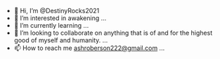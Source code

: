 - 👋 Hi, I’m @DestinyRocks2021
- 👀 I’m interested in awakening ...
- 🌱 I’m currently learning  ...
- 💞️ I’m looking to collaborate on anything that is of and for the highest good of myself and humanity. ...
- 📫 How to reach me ashroberson222@gmail.com ...

<!---
DestinyRocks2021/DestinyRocks2021 is a ✨ special ✨ repository because its `README.md` (this file) appears on your GitHub profile.
You can click the Preview link to take a look at your changes.
--->
